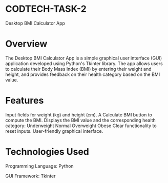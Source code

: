 # CODTECH-TASK-2
Desktop BMI Calculator App
# Overview
The Desktop BMI Calculator App is a simple graphical user interface (GUI) application developed using Python's Tkinter library. The app allows users to calculate their Body Mass Index (BMI) by entering their weight and height, and provides feedback on their health category based on the BMI value.
# Features
Input fields for weight (kg) and height (cm).
A Calculate BMI button to compute the BMI.
Displays the BMI value and the corresponding health category:
Underweight
Normal
Overweight
Obese
Clear functionality to reset inputs.
User-friendly graphical interface.
# Technologies Used
Programming Language: Python

GUI Framework: Tkinter
